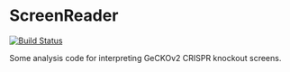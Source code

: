 # ScreenReader

[![Build Status](https://travis-ci.org/tlnagy/ScreenReader.jl.svg?branch=master)](https://travis-ci.org/tlnagy/ScreenReader.jl)

Some analysis code for interpreting GeCKOv2 CRISPR knockout screens.
